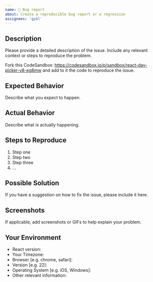 ```yaml
---
name: 🐛 Bug report
about: Create a reproducible bug report or a regression
assignees: 'gpbl'
---
```


## Description

Please provide a detailed description of the issue. Include any relevant context or steps to reproduce the problem.

Fork this CodeSandbox: https://codesandbox.io/p/sandbox/react-day-picker-v8-eg8mw and add to it the code to reproduce the issue.

## Expected Behavior

Describe what you expect to happen.

## Actual Behavior

Describe what is actually happening.

## Steps to Reproduce

1. Step one
2. Step two
3. Step three
4. ...

## Possible Solution

If you have a suggestion on how to fix the issue, please include it here.

## Screenshots

If applicable, add screenshots or GIFs to help explain your problem.

## Your Environment
- React version:
- Your Timezone: 
- Browser [e.g. chrome, safari]:
- Version [e.g. 22]:
- Operating System [e.g. iOS, Windows]:
- Other relevant information:
